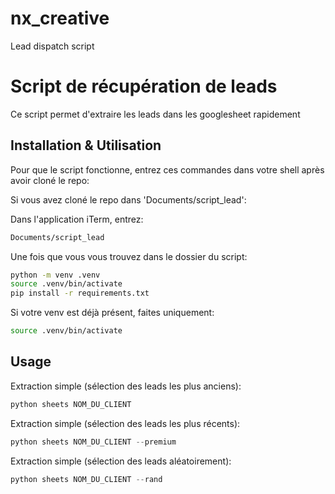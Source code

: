 # nx_creative
Lead dispatch script

# Script de récupération de leads

Ce script permet d'extraire les leads dans les googlesheet rapidement

## Installation & Utilisation

Pour que le script fonctionne, entrez ces commandes dans votre shell après avoir cloné le repo:

Si vous avez cloné le repo dans 'Documents/script_lead':

Dans l'application iTerm, entrez:

```bash
Documents/script_lead
```
Une fois que vous vous trouvez dans le dossier du script:

```bash
python -m venv .venv
source .venv/bin/activate
pip install -r requirements.txt
```
Si votre venv est déjà présent, faites uniquement:

```bash
source .venv/bin/activate
```

## Usage

Extraction simple (sélection des leads les plus anciens):
```python
python sheets NOM_DU_CLIENT
```

Extraction simple (sélection des leads les plus récents):
```python
python sheets NOM_DU_CLIENT --premium
```

Extraction simple (sélection des leads aléatoirement):
```python
python sheets NOM_DU_CLIENT --rand
```